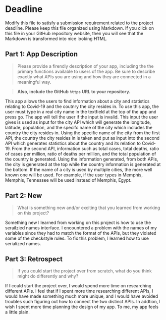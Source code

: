 # Deadline

Modify this file to satisfy a submission requirement related to the project
deadline. Please keep this file organized using Markdown. If you click on
this file in your GitHub repository website, then you will see that the
Markdown is transformed into nice looking HTML.

## Part 1: App Description

> Please provide a firendly description of your app, including the
> the primary functions available to users of the app. Be sure to
> describe exactly what APIs you are using and how they are connected
> in a meaningful way.

> **Also, include the GitHub `https` URL to your repository.**

This app allows the users to find information about a city and statistics
relating to Covid-19 and the coutnry the city resides in. To use this app,
the user must type in a real city name in the textfield at the
top of the app and press go. The app will tell the user if the input
is invalid. This input the user gives is used as input
for the city API which will generate the longitude, latitude,
population, and the specifc name of the city which includes the country
the city resides in. Using the specific name of the city from the
first API, the country the city resides in is taken and put as
input into the second API which generates statistics about the country
and its relation to Covid-19. From the second API, information such as
total cases, total deaths, ratio of cases per million, ratio of deaths
per million, and the total population of the country is generated.
Using the information generated, from both APIs, the city
is generated at the top while the country information is generated at
the bottom. If the name of a city is used by multiple cities,
the more well known one will be used. For example, if the user types
in Memphis, Memphis, Tennessee will be used instead of
Memphis, Egypt.

## Part 2: New

> What is something new and/or exciting that you learned from working
> on this project?

Something new I learned from working on this project is how to
use the serailzied names interface. I encountered
a problem with the names of my variables since they had to
match the format of the APIs, but they violated some of the
checkstyle rules. To fix this problem, I learned how to use
serialized names.

## Part 3: Retrospect

> If you could start the project over from scratch, what do
> you think might do differently and why?

If I could start the project over, I would spend more time
on researching different APIs. I feel that if I spent
more time researching different APIs,
I would have made something much more unique, and I would have
avoided troubles such figuring out how to connect the two
distinct APIs. In addtion, I wish I spent more time planning
the design of my app. To me, my
app feels a little plain.
